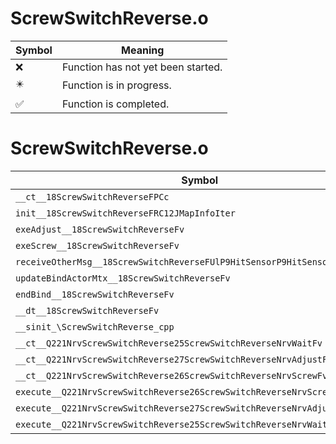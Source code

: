 # ScrewSwitchReverse.o
| Symbol | Meaning 
| ------------- | ------------- 
| :x: | Function has not yet been started. 
| :eight_pointed_black_star: | Function is in progress. 
| :white_check_mark: | Function is completed. 


# ScrewSwitchReverse.o
| Symbol | Decompiled? |
| ------------- | ------------- |
| `__ct__18ScrewSwitchReverseFPCc` | :x: |
| `init__18ScrewSwitchReverseFRC12JMapInfoIter` | :x: |
| `exeAdjust__18ScrewSwitchReverseFv` | :x: |
| `exeScrew__18ScrewSwitchReverseFv` | :x: |
| `receiveOtherMsg__18ScrewSwitchReverseFUlP9HitSensorP9HitSensor` | :x: |
| `updateBindActorMtx__18ScrewSwitchReverseFv` | :x: |
| `endBind__18ScrewSwitchReverseFv` | :x: |
| `__dt__18ScrewSwitchReverseFv` | :x: |
| `__sinit_\ScrewSwitchReverse_cpp` | :x: |
| `__ct__Q221NrvScrewSwitchReverse25ScrewSwitchReverseNrvWaitFv` | :x: |
| `__ct__Q221NrvScrewSwitchReverse27ScrewSwitchReverseNrvAdjustFv` | :x: |
| `__ct__Q221NrvScrewSwitchReverse26ScrewSwitchReverseNrvScrewFv` | :x: |
| `execute__Q221NrvScrewSwitchReverse26ScrewSwitchReverseNrvScrewCFP5Spine` | :x: |
| `execute__Q221NrvScrewSwitchReverse27ScrewSwitchReverseNrvAdjustCFP5Spine` | :x: |
| `execute__Q221NrvScrewSwitchReverse25ScrewSwitchReverseNrvWaitCFP5Spine` | :x: |
